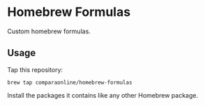# Homebrew Formulas
Custom homebrew formulas.

## Usage

Tap this repository:

    brew tap comparaonline/homebrew-formulas

Install the packages it contains like any other Homebrew package.
